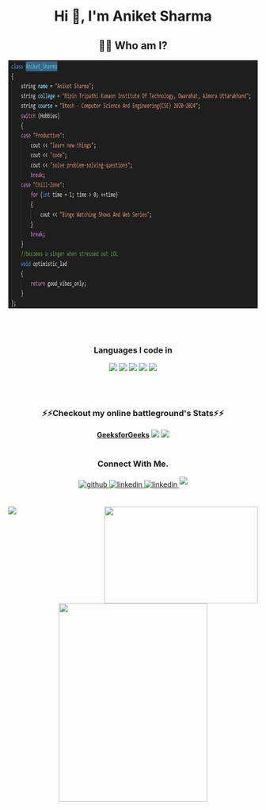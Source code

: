 
<h1 align="center"> Hi 👋, I'm Aniket Sharma </h1>

<h2 align="center"> 👨‍💻 Who am I?</h2>
<p align="center">
 <img src="Screenshot (136).png" height=500 width=1200>
</p>
<br><br>
<h3 align=center>Languages I code in </h3>
<p align=center>
<img src="https://img.shields.io/badge/C-00599C?style=for-the-badge&logo=c&logoColor=white" padding=15px>
 <img src="https://img.shields.io/badge/C%2B%2B-00599C?style=for-the-badge&logo=c%2B%2B&logoColor=white" >
 <img src="https://img.shields.io/badge/HTML5-E34F26?style=for-the-badge&logo=html5&logoColor=white" >
<img src= "https://img.shields.io/badge/CSS3-1572B6?style=for-the-badge&logo=css3&logoColor=white">
 <img src="https://img.shields.io/badge/JavaScript-323330?style=for-the-badge&logo=javascript&logoColor=F7DF1E">
 </p>
 <br><br>
<h3 align="center">⚡⚡Checkout my online battleground's Stats⚡⚡</h3>

<p align="center">
    <a href="https://auth.geeksforgeeks.org/user/tpbc1717/saved-articles/"><b>GeeksforGeeks</b></a> 
    <a href="https://www.hackerrank.com/tpbc1717"><img src="https://img.shields.io/badge/-Hackerrank-2EC866?style=for-the-badge&logo=HackerRank&logoColor=white"></a>
    <a href="https://leetcode.com/Vespertine_Tekina/" ><img src="https://img.shields.io/badge/-LeetCode-FFA116?style=for-the-badge&logo=LeetCode&logoColor=black"></a>  
  <br><br> 
 </p>
 <h3 align="center">Connect With Me.</h2>
<div align="center">  
  <a href="https://github.com/Geek-Tekina" target="_blank">
    <img src=https://img.shields.io/badge/github-%2324292e.svg?&style=for-the-badge&logo=github&logoColor=white alt=github style="margin-bottom: 5px;" />
  </a>
 
  <a href="https://www.linkedin.com/in/aniket-sharma-43a517200" target="_blank">
    <img src=https://img.shields.io/badge/linkedin-%231E77B5.svg?&style=for-the-badge&logo=linkedin&logoColor=white alt=linkedin style="margin-bottom: 5px;" />
  </a>
 
 <a href="https://discord.gg/qnpqeGCY" target="_blank">
    <img src=https://img.shields.io/badge/Discord-7289DA?style=for-the-badge&logo=discord&logoColor=white alt=linkedin style="margin-bottom: 5px;" />
  </a>
 <a href="mailto:tpbc1717@gmal.com" target="_blank">
    <img src=https://img.shields.io/badge/Gmail-D14836?style=for-the-badge&logo=gmail&logoColor=white style="margin-bottom: 5px;" />
  </a>
 <br><br>
   

<div>
<a href="https://newgithub-readme-stats.vercel.app/api?username=Geek-Tekina&show_icons=true&count_private=true&theme=radical">
  <img  align="left" src="https://newgithub-readme-stats.vercel.app/api?username=Geek-Tekina&show_icons=true&count_private=true&theme=radical"  />
</a>

<a href="https://github-readme-stats.vercel.app/api/top-langs/?username=Geek-Tekina&hide=php&theme=radical">
  <img align="right" src="https://github-readme-stats.vercel.app/api/top-langs/?username=Geek-Tekina&hide=jupyter Notebook,php&theme=radical" height="195" width="310" />
  

</a>
</p><center>
  <img src="https://media.giphy.com/media/3d4RmvOnRoYrnRBcFS/giphy.gif" height =400 width =300>  
   </body>  
 
 


